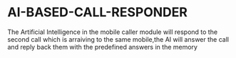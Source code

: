 # AI-BASED-CALL-RESPONDER
  The Artificial Intelligence in the mobile caller module  will respond to the second call which is arraiving to the same mobile,the AI will answer the call and reply back them with the predefined answers in the memory
  

